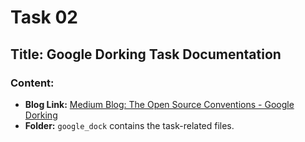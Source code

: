 # Task 02

## Title: Google Dorking Task Documentation

### Content:
- **Blog Link:** [Medium Blog: The Open Source Conventions - Google Dorking](https://medium.com/@akdattingal/the-open-source-conventions-google-dorking-e88e2e1b0009)  
- **Folder:** `google_dock` contains the task-related files.

